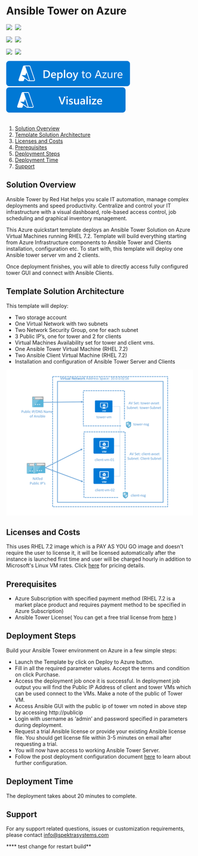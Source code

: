 # Ansible Tower on Azure 

<IMG SRC="https://azurequickstartsservice.blob.core.windows.net/badges/ansible-tower-rhel/PublicLastTestDate.svg" />&nbsp;
<IMG SRC="https://azurequickstartsservice.blob.core.windows.net/badges/ansible-tower-rhel/PublicDeployment.svg" />&nbsp;

<IMG SRC="https://azurequickstartsservice.blob.core.windows.net/badges/ansible-tower-rhel/FairfaxLastTestDate.svg" />&nbsp;
<IMG SRC="https://azurequickstartsservice.blob.core.windows.net/badges/ansible-tower-rhel/FairfaxDeployment.svg" />&nbsp;

<IMG SRC="https://azurequickstartsservice.blob.core.windows.net/badges/ansible-tower-rhel/BestPracticeResult.svg" />&nbsp;
<IMG SRC="https://azurequickstartsservice.blob.core.windows.net/badges/ansible-tower-rhel/CredScanResult.svg" />&nbsp;

<a href="https://portal.azure.com/#create/Microsoft.Template/uri/https%3A%2F%2Fraw.githubusercontent.com%2FAzure%2Fazure-quickstart-templates%2Fmaster%2Fansible-tower-rhel%2Fazuredeploy.json" target="_blank">
<img src="https://raw.githubusercontent.com/Azure/azure-quickstart-templates/master/1-CONTRIBUTION-GUIDE/images/deploytoazure.svg"/>
</a>
<a href="https://portal.azure.com/#create/Microsoft.Template/uri/https%3A%2F%2Fraw.githubusercontent.com%2FAzure%2Fazure-quickstart-templates%2Fmaster%2Fansible-tower-rhel%2Fazuredeploy.json" target="_blank">
<img src="https://raw.githubusercontent.com/Azure/azure-quickstart-templates/master/1-CONTRIBUTION-GUIDE/images/visualizebutton.svg"/>
</a> 
<br> <br>

<!-- TOC -->

1. [Solution Overview](#solution-overview)
2. [Template Solution Architecture ](#template-solution-architecture)
3. [Licenses and Costs ](#licenses-and-costs)
4. [Prerequisites](#prerequisites)
5. [Deployment Steps](#deployment-steps)
6. [Deployment Time](#deployment-time)
7. [Support](#support)

<!-- /TOC -->

## Solution Overview 
Ansible Tower by Red Hat helps you scale IT automation, manage complex deployments and speed productivity. Centralize and control your IT infrastructure with a visual dashboard, role-based access control, job scheduling and graphical inventory management.

This Azure quickstart template deploys an Ansible Tower Solution on Azure Virtual Machines running RHEL 7.2. Template will build everything starting from Azure Infrastructure components to Ansible Tower and Clients installation, configuration etc. To start with, this template will deploy one Ansible tower server vm and 2 clients.

Once deployment finishes, you will able to directly access fully configured tower GUI and connect with Ansible Clients. 

## Template Solution Architecture 

This template will deploy: 

- Two storage account 
-	One Virtual Network with two subnets
-	Two Network Security Group, one for each subnet
-	3 Public IP’s, one for tower and 2 for clients 
-	Virtual Machines Availability set for tower and client vms.
-	One Ansible Tower Virtual Machine (RHEL 7.2)
-	Two Ansible Client Virtual Machine (RHEL 7.2)
-	Installation and configuration of Ansible Tower Server and Clients

![Deployment Solution Architecture](https://raw.githubusercontent.com/Azure/azure-quickstart-templates/master/ansible-tower-rhel/images/ansible-architecture.png?raw=true)

## Licenses and Costs 

This uses RHEL 7.2 image which is a PAY AS YOU GO image and doesn't require the user to license it, it will be licensed automatically after the instance is launched first time and user will be charged hourly in addition to Microsoft's Linux VM rates.  Click [here](https://azure.microsoft.com/en-gb/pricing/details/virtual-machines/linux/#red-hat) for pricing details.

## Prerequisites 

- Azure Subscription with specified payment method (RHEL 7.2 is a market place product and requires payment method to be specified in Azure Subscription)
- Ansible Tower License( You can get a free trial license from [here](https://www.ansible.com/license) )

## Deployment Steps  

Build your Ansible Tower environment on Azure in a few simple steps:  
- Launch the Template by click on Deploy to Azure button.  
- Fill in all the required parameter values. Accept the terms and condition on click Purchase. 
- Access the deployment job once it is successful. In deployment job output you will find the Public IP Address of client and tower VMs which can be used connect to the VMs. Make a note of the public of Tower VM.
- Access Ansible GUI with the public ip of tower vm noted in above step by accessing http://publicip
- Login with username as ‘admin’ and password specified in parameters during deployment. 
- Request a trial Ansible license or provide your existing Ansible license file. You should get license file within 3-5 minutes on email after requesting a trial.
- You will now have access to working Ansible Tower Server.
- Follow the post deployment configuration document [here](https://raw.githubusercontent.com/Azure/azure-quickstart-templates/master/ansible-tower-rhel/images/ansibletower-postdeployment-configuration-guide.pdf) to learn about further configuration. 

## Deployment Time 

The deployment takes about 20 minutes to complete.

## Support 

For any support related questions, issues or customization requirements, please contact info@spektrasystems.com

**** test change for restart build**


